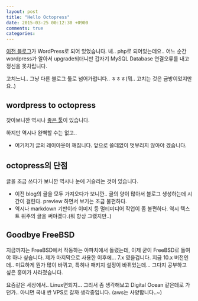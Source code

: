 ```yaml
---
layout: post
title: "Hello Octopress"
date: 2015-03-25 00:12:30 +0900
comments: true
categories: 
---
```

[이전 블로그](http://blog.woosum.net)가 WordPress로 되어 있었습니다. 녜.. php로 되어있는데요.. 어느 순간 wordpress가 알아서 upgrade되더니만 갑자기 MySQL Database 연결오류를 내고 정신을 못차립니다.

고치느니.. 그냥 다른 블로그 툴로 넘어가렵니다.. ㅎㅎㅎ(뭐.. 고치는 것은 금방이었지만요..)

## wordpress to octopress

찾아보니깐 역시나 [좋은 툴](https://github.com/benbalter/wordpress-to-jekyll-exporter)이 있습니다.

하지만 역시나 완벽할 수는 없고..

 * 여기저기 글의 레이아웃이 깨집니다. 앞으로 쓸데없이 멋부리지 않아야 겠습니다.

## octopress의 단점

글을 조금 쓰다가 보니깐 역시나 눈에 거슬리는 것이 있습니다.

 * 이전 blog의 글을 모두 가져오다가 보니깐.. 글의 양이 많아서 블로그 생성하는데 시간이 걸린다. preview 하면서 보기는 조금 불편하다.
 * 역시나 markdown 기반이라 이미지 등 멀티미디어 작업이 좀 불편하다. 역시 텍스트 위주의 글을 써야겠다.(뭐 항상 그랬지만..)

## Goodbye FreeBSD

지금까지는 FreeBSD에서 작동하는 아파치에서 돌렸는데, 이제 굳이 FreeBSD로 돌여야 하나 싶습니다. 제가 마지막으로 사용한 이후에... 7.x 였을겁니다. 지금 10.x 버전인데.. 미묘하게 뭔가 많이 바뀌고, 특히나 패키지 설정이 바뀌었는데... 그다지 공부하고 싶은 흥미가 사라졌습니다.

요즘같은 세상에서.. Linux면되지... 그리서 좀 생각해보고 Digital Ocean 같은데로 가던가.. 아니면 국내 싼 VPS로 갈까 생각중입니다. (aws는 사양합니다..~)
